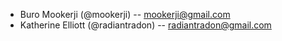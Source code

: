 - Buro Mookerji (@mookerji) -- mookerji@gmail.com
- Katherine Elliott (@radiantradon) -- radiantradon@gmail.com

